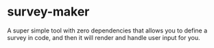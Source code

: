 # survey-maker

A super simple tool with zero dependencies that allows you to define a survey in code, and then it will render and handle user input for you.
